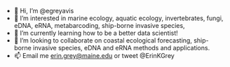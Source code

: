 - 👋 Hi, I’m @egreyavis
- 👀 I’m interested in marine ecology, aquatic ecology, invertebrates, fungi, eDNA, eRNA, metabarcoding, ship-borne invasive species, 
- 🌱 I’m currently learning how to be a better data scientist!
- 💞️ I’m looking to collaborate on coastal ecological forecasting, ship-borne invasive species, eDNA and eRNA methods and applications.
- 📫 Email me erin.grey@maine.edu or tweet @ErinKGrey

<!---
egreyavis/egreyavis is a ✨ special ✨ repository because its `README.md` (this file) appears on your GitHub profile.
You can click the Preview link to take a look at your changes.
--->
